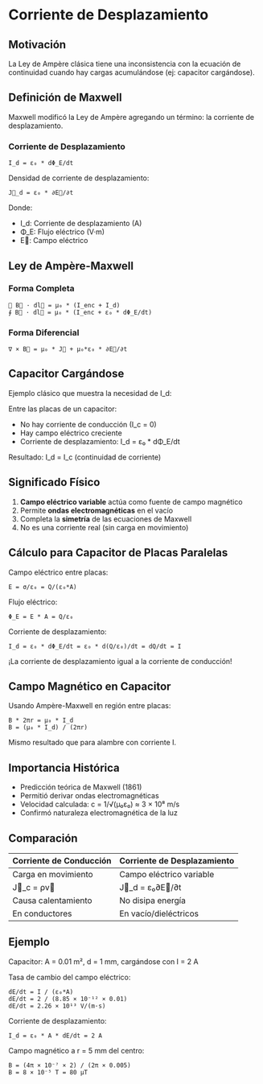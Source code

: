 # Corriente de Desplazamiento

## Motivación

La Ley de Ampère clásica tiene una inconsistencia con la ecuación de continuidad cuando hay cargas acumulándose (ej: capacitor cargándose).

## Definición de Maxwell

Maxwell modificó la Ley de Ampère agregando un término: la corriente de desplazamiento.

### Corriente de Desplazamiento

```
I_d = ε₀ * dΦ_E/dt
```

Densidad de corriente de desplazamiento:
```
J⃗_d = ε₀ * ∂E⃗/∂t
```

Donde:
- I_d: Corriente de desplazamiento (A)
- Φ_E: Flujo eléctrico (V·m)
- E⃗: Campo eléctrico

## Ley de Ampère-Maxwell

### Forma Completa

```
∮ B⃗ · dl⃗ = μ₀ * (I_enc + I_d)
∮ B⃗ · dl⃗ = μ₀ * (I_enc + ε₀ * dΦ_E/dt)
```

### Forma Diferencial

```
∇ × B⃗ = μ₀ * J⃗ + μ₀*ε₀ * ∂E⃗/∂t
```

## Capacitor Cargándose

Ejemplo clásico que muestra la necesidad de I_d:

Entre las placas de un capacitor:
- No hay corriente de conducción (I_c = 0)
- Hay campo eléctrico creciente
- Corriente de desplazamiento: I_d = ε₀ * dΦ_E/dt

Resultado: I_d = I_c (continuidad de corriente)

## Significado Físico

1. **Campo eléctrico variable** actúa como fuente de campo magnético
2. Permite **ondas electromagnéticas** en el vacío
3. Completa la **simetría** de las ecuaciones de Maxwell
4. No es una corriente real (sin carga en movimiento)

## Cálculo para Capacitor de Placas Paralelas

Campo eléctrico entre placas:
```
E = σ/ε₀ = Q/(ε₀*A)
```

Flujo eléctrico:
```
Φ_E = E * A = Q/ε₀
```

Corriente de desplazamiento:
```
I_d = ε₀ * dΦ_E/dt = ε₀ * d(Q/ε₀)/dt = dQ/dt = I
```

¡La corriente de desplazamiento igual a la corriente de conducción!

## Campo Magnético en Capacitor

Usando Ampère-Maxwell en región entre placas:

```
B * 2πr = μ₀ * I_d
B = (μ₀ * I_d) / (2πr)
```

Mismo resultado que para alambre con corriente I.

## Importancia Histórica

- Predicción teórica de Maxwell (1861)
- Permitió derivar ondas electromagnéticas
- Velocidad calculada: c = 1/√(μ₀ε₀) ≈ 3 × 10⁸ m/s
- Confirmó naturaleza electromagnética de la luz

## Comparación

| Corriente de Conducción | Corriente de Desplazamiento |
|------------------------|----------------------------|
| Carga en movimiento | Campo eléctrico variable |
| J⃗_c = ρv⃗ | J⃗_d = ε₀∂E⃗/∂t |
| Causa calentamiento | No disipa energía |
| En conductores | En vacío/dieléctricos |

## Ejemplo

Capacitor: A = 0.01 m², d = 1 mm, cargándose con I = 2 A

Tasa de cambio del campo eléctrico:
```
dE/dt = I / (ε₀*A)
dE/dt = 2 / (8.85 × 10⁻¹² × 0.01)
dE/dt = 2.26 × 10¹³ V/(m·s)
```

Corriente de desplazamiento:
```
I_d = ε₀ * A * dE/dt = 2 A
```

Campo magnético a r = 5 mm del centro:
```
B = (4π × 10⁻⁷ × 2) / (2π × 0.005)
B = 8 × 10⁻⁵ T = 80 μT
```
